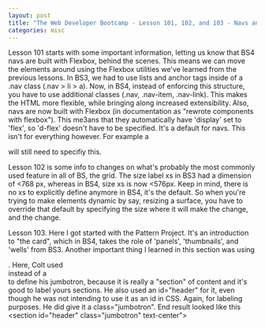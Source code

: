 ```yaml
---
layout: post
title: "The Web Developer Bootcamp - Lesson 101, 102, and 103 - Navs and Flexbox, BS4 Grid, and Pattern Project, respectively"
categories: misc
---
```


Lesson 101 starts with some important information, letting us know that BS4 navs are built with Flexbox, behind the scenes. This means we can move the elements around using the Flexbox utilities we've learned from the previous lessons. In BS3, we had to use lists and anchor tags inside of a .nav class (.nav > li > a). Now, in BS4, instead of enforcing this structure, you have to use additional classes (.nav, .nav-item, .nav-link). This makes the HTML more flexible, while bringing along increased extensibility.
Also, navs are now built with Flexbox (in documentation as "rewrote components with flexbox"). This me3ans that they automatically have 'display' set to 'flex', so 'd-flex' doesn't have to be specified. It's a default for navs. This isn't for everything however. For example a <div> will still need to specifiy this.

Lesson 102 is some info to changes on what's probably the most commonly used feature in all of BS, the grid. The size label xs in BS3 had a dimension of <768 px, whereas in BS4, size xs is now <576px. Keep in mind, there is no xs to explicitly define anymore in BS4, it's the default. So when you're trying to make elements dynamic by say, resizing a surface, you have to override that default by specifying the size where it will make the change, and the change.

Lesson 103. Here I got started with the Pattern Project. It's an introduction to "the card", which in BS4, takes the role of 'panels', 'thumbnails', and 'wells' from BS3.
Another important thing I learned in this section was using <section>. Here, Colt used <section> instead of a <div> to define his jumbotron, because it is really a "section" of content and it's good to label yours sections. He also used an id="header" for it, even though he was not intending to use it as an id in CSS. Again, for labeling purposes. He did give it a class="jumbotron".
End result looked like this <section id="header" class="jumbotron" text-center">
